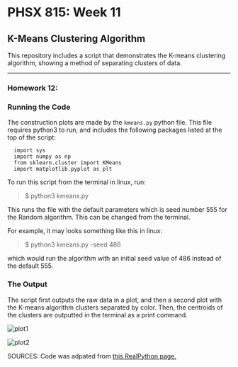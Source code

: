 # PHSX 815: Week 11
## K-Means Clustering Algorithm

This repository includes a script that demonstrates the K-means clustering algorithm, showing a method of separating clusters of data. 

---

### Homework 12:

### Running the Code
The construction plots are made by the `kmeans.py` python file. This file requires python3 to run, and includes the following packages listed at the top of the script:

```
  import sys
  import numpy as np
  from sklearn.cluster import KMeans
  import matplotlib.pyplot as plt
```

To run this script from the terminal in linux, run:

> $ python3 kmeans.py

This runs the file with the default parameters which is seed number 555 for the Random algorithm. This can be changed from the terminal.

For example, it may looks something like this in linux:

> $ python3 kmeans.py -seed 486

which would run the algorithm with an initial seed value of 486 instead of the default 555.

### The Output

The script first outputs the raw data in a plot, and then a second plot with the K-means algorithm clusters separated by color. Then, the centroids of the clusters are outputted in the terminal as a print command. 

![plot1](https://user-images.githubusercontent.com/76142511/234176163-3b87f261-5a77-4714-9253-95a7526dbf66.png)

![plot2](https://user-images.githubusercontent.com/76142511/234176176-9f038b98-eefb-4340-a588-0bcae5032126.png)

SOURCES: Code was adpated from [this RealPython page.](https://realpython.com/k-means-clustering-python/)



